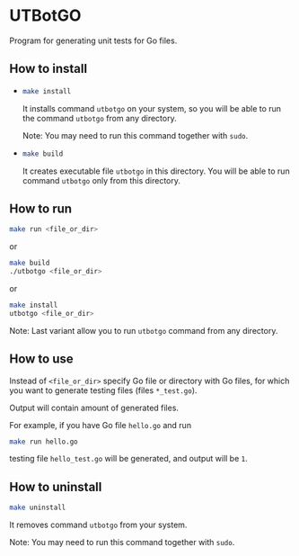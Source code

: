 # UTBotGO

Program for generating unit tests for Go files.

## How to install

*   ```bash
    make install
    ```
    
    It installs command `utbotgo` on your system, so you will be able to run the
    command `utbotgo` from any directory.

    Note: You may need to run this command together with `sudo`.

*   ```bash
    make build
    ```
    
    It creates executable file `utbotgo` in this directory. You will be able to
    run command `utbotgo` only from this directory.

## How to run

```bash
make run <file_or_dir>
```
or
```bash
make build
./utbotgo <file_or_dir>
```
or
```bash
make install
utbotgo <file_or_dir>
```

Note: Last variant allow you to run `utbotgo` command from any directory.

## How to use

Instead of `<file_or_dir>` specify Go file or directory with Go files, for
which you want to generate testing files (files `*_test.go`).

Output will contain amount of generated files.

For example, if you have Go file `hello.go` and run
```bash
make run hello.go
```
testing file `hello_test.go` will be generated, and output will be `1`.

## How to uninstall

```bash
make uninstall
```

It removes command `utbotgo` from your system.

Note: You may need to run this command together with `sudo`.
